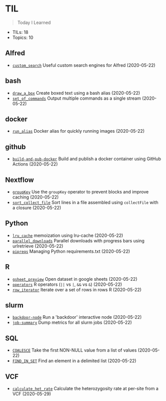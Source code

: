 # TIL
> Today I Learned

* TILs: 18
* Topics: 10

## Alfred

* [`custom_search`](Alfred/custom_search.md) Useful custom search engines for Alfred (2020-05-22)

## bash

* [`draw_a_box`](bash/draw_a_box.md) Create boxed text using a bash alias (2020-05-22)
* [`set_of_commands`](bash/set_of_commands.md) Output multiple commands as a single stream (2020-05-22)

## docker

* [`run_alias`](docker/run_alias.md) Docker alias for quickly running images (2020-05-22)

## github

* [`build-and-pub-docker`](github/build-and-pub-docker.md) Build and publish a docker container using GitHub Actions (2020-05-22)

## Nextflow

* [`groupKey`](Nextflow/groupKey.md) Use the `groupKey` operator to prevent blocks and improve caching (2020-05-22)
* [`sort_collect_file`](Nextflow/sort_collect_file.md) Sort lines in a file assembled using `collectFile` with a closure (2020-05-22)

## Python

* [`lru_cache`](Python/lru_cache.md) memoization using lru-cache (2020-05-22)
* [`parallel_downloads`](Python/parallel_downloads.md) Parallel downloads with progress bars using urlretrieve (2020-05-22)
* [`pipreqs`](Python/pipreqs.md) Managing Python requirements.txt (2020-05-22)

## R

* [`gsheet_preview`](R/gsheet_preview.md) Open dataset in google sheets (2020-05-22)
* [`operators`](R/operators.md) R operators (`||` vs `|`, `&&` vs `&`) (2020-05-22)
* [`row_iterator`](R/row_iterator.md) Iterate over a set of rows in rows R (2020-05-22)

## slurm

* [`backdoor-node`](slurm/backdoor-node.md) Run a 'backdoor' interactive node (2020-05-22)
* [`job-summary`](slurm/job-summary.md) Dump metrics for all slurm jobs (2020-05-22)

## SQL

* [`COALESCE`](SQL/COALESCE.md) Take the first NON-NULL value from a list of values (2020-05-22)
* [`FIND_IN_SET`](SQL/FIND_IN_SET.md) Find an element in a delimited list (2020-05-22)

## VCF

* [`calculate_het_rate`](VCF/calculate_het_rate.md) Calculate the heterozygosity rate at per-site from a VCF (2020-05-29)

